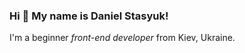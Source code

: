 ### Hi 👋 My name is **Daniel Stasyuk**!

 I'm a beginner *front-end developer* from Kiev, Ukraine.

